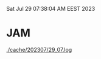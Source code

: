 Sat Jul 29 07:38:04 AM EEST 2023
# JAM
<a href='./cache/202307/29_07.log'>./cache/202307/29_07.log</a>
